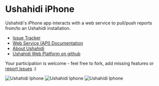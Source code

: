 # Ushahidi iPhone

Ushahidi's iPhone app interacts with a web service to pull/push reports from/to an Ushahidi installation.

* [Issue Tracker](http://dev.ushahidi.com/projects/roadmap/Ushahidi_iPhone)
* [Web Service (API) Documentation](http://wiki.ushahidi.com/doku.php?id=ushahidi_api)
* [About Ushahidi](http://www.ushahidi.com)
* [Ushahidi Web Platform on github](http://github.com/ushahidi/Ushahidi_Web)

Your participation is welcome - feel free to fork, add missing features or [report issues](http://dev.ushahidi.com/projects/roadmap/Ushahidi_iPhone) :)

![Ushahidi Iphone](http://download.ushahidi.com/mobile/iphone/ushahidi_iphone_1.jpg "Ushahidi Iphone") 
![Ushahidi Iphone](http://download.ushahidi.com/mobile/iphone/ushahidi_iphone_2.jpg "Ushahidi Iphone") 
![Ushahidi Iphone](http://download.ushahidi.com/mobile/iphone/ushahidi_iphone_3.jpg "Ushahidi Iphone") 